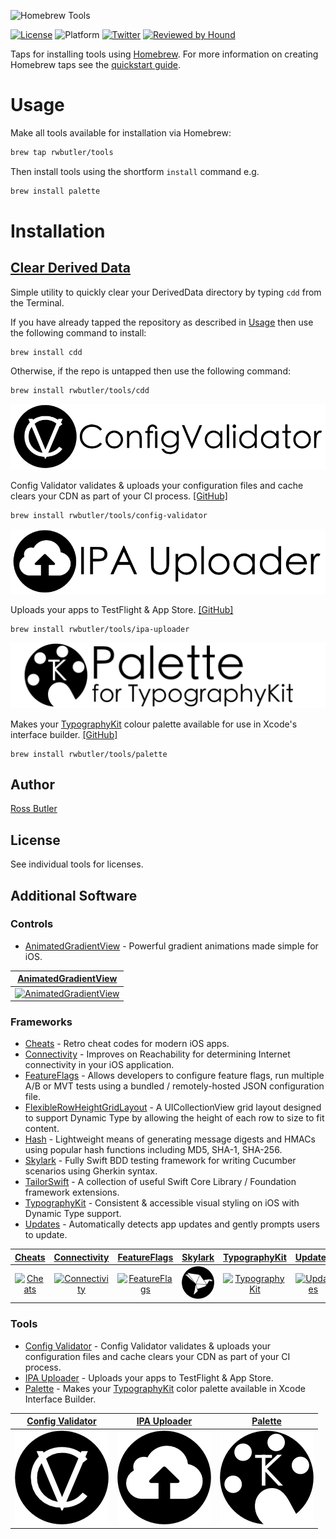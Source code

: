 ![Homebrew Tools](https://github.com/rwbutler/homebrew-tools/raw/master/docs/images/homebrew-tools-banner.png)

[![License](https://img.shields.io/cocoapods/l/TypographyKit.svg?style=flat)](http://cocoapods.org/pods/TypographyKit)
![Platform](https://img.shields.io/badge/platform-macOS-lightgrey.svg)
[![Twitter](https://img.shields.io/badge/twitter-@TypographyKit-blue.svg?style=flat)](https://twitter.com/TypographyKit)
[![Reviewed by Hound](https://img.shields.io/badge/Reviewed_by-Hound-8E64B0.svg)](https://houndci.com)

Taps for installing tools using [Homebrew](https://brew.sh/). For more information on creating Homebrew taps see the [quickstart guide](https://github.com/rwbutler/homebrew-tools/blob/master/docs/presentations/homebrew-taps-quickstart-guide.pdf).

# Usage

Make all tools available for installation via Homebrew:

```bash
brew tap rwbutler/tools
```

Then install tools using the shortform `install` command e.g.

```bash
brew install palette
```

# Installation

## [Clear Derived Data](https://github.com/rwbutler/ClearDerivedData/)

Simple utility to quickly clear your DerivedData directory by typing `cdd` from the Terminal.

If you have already tapped the repository as described in [Usage](#Usage) then use the following command to install:

```
brew install cdd
```

Otherwise, if the repo is untapped then use the following command: 

```
brew install rwbutler/tools/cdd
```

[![Config Validator](https://raw.githubusercontent.com/rwbutler/ConfigValidator/master/docs/images/config-validator-banner.png)](https://github.com/rwbutler/ConfigValidator)

Config Validator validates & uploads your configuration files and cache clears your CDN as part of your CI process. [[GitHub]](https://github.com/rwbutler/ConfigValidator/)


```
brew install rwbutler/tools/config-validator
```

[![IPA Uploader](https://github.com/rwbutler/IPAUploader/raw/master/docs/images/ipa-uploader-banner.png)](https://github.com/rwbutler/IPAUploader)

Uploads your apps to TestFlight & App Store. [[GitHub]](https://github.com/rwbutler/IPAUploader/)

```
brew install rwbutler/tools/ipa-uploader
```

[![Palette for TypographyKit](https://raw.githubusercontent.com/rwbutler/TypographyKitPalette/master/docs/images/typography-kit-palette-banner.png)](https://github.com/rwbutler/TypographyKitPalette)

Makes your [TypographyKit](https://github.com/rwbutler/TypographyKit) colour palette available for use in Xcode's interface builder. [[GitHub]](https://github.com/rwbutler/TypographyKitPalette)

```
brew install rwbutler/tools/palette
```

## Author

[Ross Butler](https://github.com/rwbutler)

## License

See individual tools for licenses.

## Additional Software

### Controls

* [AnimatedGradientView](https://github.com/rwbutler/AnimatedGradientView) - Powerful gradient animations made simple for iOS.

|[AnimatedGradientView](https://github.com/rwbutler/AnimatedGradientView) |
|:-------------------------:|
|[![AnimatedGradientView](https://raw.githubusercontent.com/rwbutler/AnimatedGradientView/master/docs/images/animated-gradient-view-logo.png)](https://github.com/rwbutler/AnimatedGradientView) 

### Frameworks

* [Cheats](https://github.com/rwbutler/Cheats) - Retro cheat codes for modern iOS apps.
* [Connectivity](https://github.com/rwbutler/Connectivity) - Improves on Reachability for determining Internet connectivity in your iOS application.
* [FeatureFlags](https://github.com/rwbutler/FeatureFlags) - Allows developers to configure feature flags, run multiple A/B or MVT tests using a bundled / remotely-hosted JSON configuration file.
* [FlexibleRowHeightGridLayout](https://github.com/rwbutler/FlexibleRowHeightGridLayout) - A UICollectionView grid layout designed to support Dynamic Type by allowing the height of each row to size to fit content.
* [Hash](https://github.com/rwbutler/Hash) - Lightweight means of generating message digests and HMACs using popular hash functions including MD5, SHA-1, SHA-256.
* [Skylark](https://github.com/rwbutler/Skylark) - Fully Swift BDD testing framework for writing Cucumber scenarios using Gherkin syntax.
* [TailorSwift](https://github.com/rwbutler/TailorSwift) - A collection of useful Swift Core Library / Foundation framework extensions.
* [TypographyKit](https://github.com/rwbutler/TypographyKit) - Consistent & accessible visual styling on iOS with Dynamic Type support.
* [Updates](https://github.com/rwbutler/Updates) - Automatically detects app updates and gently prompts users to update.

|[Cheats](https://github.com/rwbutler/Cheats) |[Connectivity](https://github.com/rwbutler/Connectivity) | [FeatureFlags](https://github.com/rwbutler/FeatureFlags) | [Skylark](https://github.com/rwbutler/Skylark) | [TypographyKit](https://github.com/rwbutler/TypographyKit) | [Updates](https://github.com/rwbutler/Updates) |
|:-------------------------:|:-------------------------:|:-------------------------:|:-------------------------:|:-------------------------:|:-------------------------:|
|[![Cheats](https://raw.githubusercontent.com/rwbutler/Cheats/master/docs/images/cheats-logo.png)](https://github.com/rwbutler/Cheats) |[![Connectivity](https://github.com/rwbutler/Connectivity/raw/master/ConnectivityLogo.png)](https://github.com/rwbutler/Connectivity) | [![FeatureFlags](https://raw.githubusercontent.com/rwbutler/FeatureFlags/master/docs/images/feature-flags-logo.png)](https://github.com/rwbutler/FeatureFlags) | [![Skylark](https://github.com/rwbutler/Skylark/raw/master/SkylarkLogo.png)](https://github.com/rwbutler/Skylark) | [![TypographyKit](https://raw.githubusercontent.com/rwbutler/TypographyKit/master/docs/images/typography-kit-logo.png)](https://github.com/rwbutler/TypographyKit) | [![Updates](https://raw.githubusercontent.com/rwbutler/Updates/master/docs/images/updates-logo.png)](https://github.com/rwbutler/Updates)

### Tools

* [Config Validator](https://github.com/rwbutler/ConfigValidator) - Config Validator validates & uploads your configuration files and cache clears your CDN as part of your CI process.
* [IPA Uploader](https://github.com/rwbutler/IPAUploader) - Uploads your apps to TestFlight & App Store.
* [Palette](https://github.com/rwbutler/TypographyKitPalette) - Makes your [TypographyKit](https://github.com/rwbutler/TypographyKit) color palette available in Xcode Interface Builder.

|[Config Validator](https://github.com/rwbutler/ConfigValidator) | [IPA Uploader](https://github.com/rwbutler/IPAUploader) | [Palette](https://github.com/rwbutler/TypographyKitPalette)|
|:-------------------------:|:-------------------------:|:-------------------------:|
|[![Config Validator](https://raw.githubusercontent.com/rwbutler/ConfigValidator/master/docs/images/config-validator-logo.png)](https://github.com/rwbutler/ConfigValidator) | [![IPA Uploader](https://raw.githubusercontent.com/rwbutler/IPAUploader/master/docs/images/ipa-uploader-logo.png)](https://github.com/rwbutler/IPAUploader) | [![Palette](https://raw.githubusercontent.com/rwbutler/TypographyKitPalette/master/docs/images/typography-kit-palette-logo.png)](https://github.com/rwbutler/TypographyKitPalette)